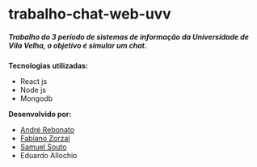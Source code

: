# trabalho-chat-web-uvv
<h5>Trabalho do 3 período de sistemas de informação da Universidade de Vila Velha, o objetivo é simular um chat.</h5>

<b> Tecnologias utilizadas: </b>
<ul>
  <li>React js</li>
  <li>Node js</li>
  <li>Mongodb</li>
</ul>
<b> Desenvolvido por: </b>
<ul> 
  <li><a href="https://github.com/andrerebonato">André Rebonato</a></li>
  <li><a href="https://github.com/zorzal">Fabiano Zorzal</a></li>
  <li><a href="https://github.com/samkevin1">Samuel Souto</a></li>
  <li>Eduardo Allochio</li>
</ul>
